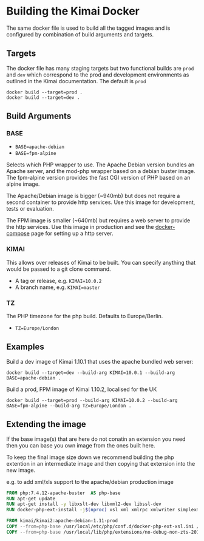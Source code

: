 # Building the Kimai Docker

The same docker file is used to build all the tagged images and is configured by combination of build arguments and
targets.

## Targets

The docker file has many staging targets but two functional builds are `prod` and `dev` which correspond to the
prod and development environments as outlined in the Kimai documentation.  The default is `prod`

    docker build --target=prod .
    docker build --target=dev .

## Build Arguments

### BASE

  * `BASE=apache-debian`
  * `BASE=fpm-alpine`

Selects which PHP wrapper to use.  The Apache Debian version bundles an Apache server, and the mod-php wrapper based
on a debian buster image.  The fpm-alpine version provides the fast CGI version of PHP based on an alpine image.

The Apache/Debian image is bigger (~940mb) but does not require a second container to provide http services.  Use this
image for development, tests or evaluation.

The FPM image is smaller (~640mb) but requires a web server to provide the http services.  Use this image in production
and see the [docker-compose](docker-compose.md) page for setting up a http server.

### KIMAI

This allows over releases of Kimai to be built.  You can specify anything that would be passed to a git clone command.

  * A tag or release, e.g. `KIMAI=10.0.2`
  * A branch name, e.g. `KIMAI=master`

### TZ

The PHP timezone for the php build.  Defaults to Europe/Berlin.

  * `TZ=Europe/London`

## Examples

Build a dev image of Kimai 1.10.1 that uses the apache bundled web server:

    docker build --target=dev --build-arg KIMAI=10.0.1 --build-arg BASE=apache-debian .

Build a prod, FPM image of Kimai 1.10.2, localised for the UK

    docker build --target=prod --build-arg KIMAI=10.0.2 --build-arg BASE=fpm-alpine --build-arg TZ=Europe/London .

## Extending the image
  
If the base image(s) that are here do not conatin an extension you need then you can base you own image from the ones built here.

To keep the final image size down we recommend building the php extention in an intermediate image and then copying that extension into the new image.

e.g. to add xml/xls support to the apache/debian production image

```dockerfile
FROM php:7.4.12-apache-buster  AS php-base
RUN apt-get update
RUN apt-get install -y libxslt-dev libxml2-dev libssl-dev
RUN docker-php-ext-install -j$(nproc) xsl xml xmlrpc xmlwriter simplexml

FROM kimai/kimai2:apache-debian-1.11-prod
COPY --from=php-base /usr/local/etc/php/conf.d/docker-php-ext-xsl.ini /usr/local/etc/php/conf.d/docker-php-ext-xsl.ini
COPY --from=php-base /usr/local/lib/php/extensions/no-debug-non-zts-20190902/xsl.so /usr/local/lib/php/extensions/no-debug-non-zts-20190902/xsl.so

```


